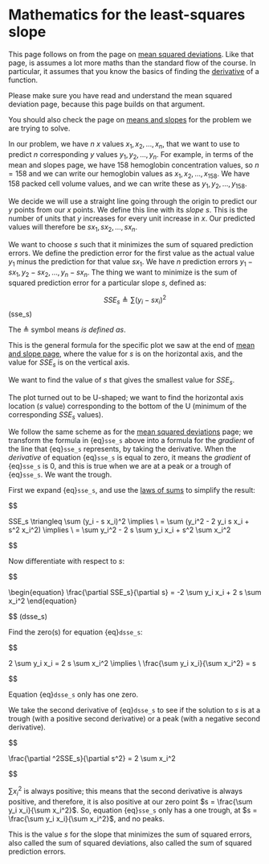 # Mathematics for the least-squares slope

This page follows on from the page on [mean squared
deviations](mean_sq_deviations). Like that page, is assumes a lot more maths
than the standard flow of the course. In particular, it assumes that you
know the basics of finding the
[derivative](https://en.wikipedia.org/wiki/Derivative) of a function.

Please make sure you have read and understand the mean squared deviation page, because this page builds on that argument.

You should also check the page on [means and slopes](mean_and_slopes) for
the problem we are trying to solve.

In our problem, we have $n$ $x$ values ${x_1, x_2, ..., x_n}$, that we want to
use to predict $n$ corresponding $y$ values ${y_1, y_2, ..., y_n}$. For
example, in terms of the mean and slopes page, we have 158 hemoglobin
concentration values, so $n = 158$ and we can write our hemoglobin values as
${x_1, x_2, ..., x_{158}}$. We have 158 packed cell volume values, and we can
write these as ${y_1, y_2, ..., y_{158}}$.

We decide we will use a straight line going through the origin to predict
our $y$ points from our $x$ points. We define this line with its _slope_
$s$. This is the number of units that $y$ increases for every unit increase in
$x$. Our predicted values will therefore be $s x_1, s x_2, ..., s x_n$.

We want to choose $s$ such that it minimizes the sum of squared prediction
errors. We define the prediction error for the first value as the actual value
$y_1$ minus the prediction for that value $s x_1$. We have $n$ prediction
errors $y_1 - s x_1, y_2 - s x_2, ..., y_n - s x_n$. The thing we want to
minimize is the sum of squared prediction error for a particular slope $s$,
defined as:

$$
\begin{equation}
SSE_s \triangleq \sum{ (y_i - s x_i)^2}
\end{equation}
$$ (sse_s)

The $\triangleq$ symbol means *is defined as*.

This is the general formula for the specific plot we saw at the end of [mean
and slope page](mean_and_slopes), where the value for $s$ is on
the horizontal axis, and the value for $SSE_s$ is on the vertical axis.

We want to find the value of $s$ that gives the smallest value for $SSE_s$.

The plot turned out to be U-shaped; we want to find the horizontal axis
location ($s$ value) corresponding to the bottom of the U (minimum of the
corresponding $SSE_s$ values).

We follow the same scheme as for the [mean squared deviations](mean_sq_deviations) page; we transform the formula in {eq}`sse_s` above
into a formula for the *gradient* of the line that {eq}`sse_s` represents,
by taking the derivative.  When the *derivative* of equation {eq}`sse_s` is equal to zero, it means the *gradient* of {eq}`sse_s` is 0, and this is
true when we are at a peak or a trough of {eq}`sse_s`.  We want the
trough.

First we expand {eq}`sse_s`, and use the [laws of
sums](http://matthew-brett.github.io/teaching/some_sums.html) to simplify the
result:


$$

SSE_s \triangleq \sum (y_i - s x_i)^2 \implies \\
= \sum (y_i^2 - 2 y_i s x_i + s^2 x_i^2) \implies \\
= \sum y_i^2 - 2 s \sum y_i x_i + s^2 \sum x_i^2

$$

Now differentiate with respect to $s$:


$$

\begin{equation}
\frac{\partial SSE_s}{\partial s} = -2 \sum y_i x_i + 2 s \sum x_i^2
\end{equation}

$$ (dsse_s)

Find the zero(s) for equation {eq}`dsse_s`:


$$

2 \sum y_i x_i = 2 s \sum x_i^2 \implies \\
\frac{\sum y_i x_i}{\sum x_i^2} = s

$$

Equation {eq}`dsse_s` only has one zero.

We take the second derivative of {eq}`dsse_s` to see if the solution to
$s$ is at a trough (with a positive second derivative) or a peak (with a
negative second derivative).


$$

\frac{\partial ^2SSE_s}{\partial s^2} = 2 \sum x_i^2

$$

$\sum x_i^2$ is always positive; this means that the second derivative is
always positive, and therefore, it is also positive at our zero point $s =
\frac{\sum y_i x_i}{\sum x_i^2}$.  So, equation {eq}`sse_s` only has a one
trough, at $s = \frac{\sum y_i x_i}{\sum x_i^2}$, and no peaks.

This is the value $s$ for the slope that minimizes the sum of squared errors,
also called the sum of squared deviations, also called the sum of squared
prediction errors.
